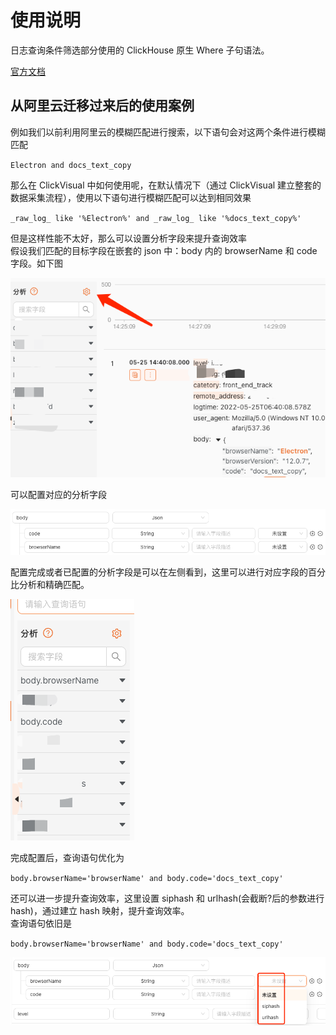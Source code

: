 # 使用说明

日志查询条件筛选部分使用的 ClickHouse 原生 Where 子句语法。

[官方文档](https://clickhouse.com/docs/zh/sql-reference/statements/select/where)

## 从阿里云迁移过来后的使用案例

例如我们以前利用阿里云的模糊匹配进行搜索，以下语句会对这两个条件进行模糊匹配

`Electron and docs_text_copy`

那么在 ClickVisual 中如何使用呢，在默认情况下（通过 ClickVisual 建立整套的数据采集流程），使用以下语句进行模糊匹配可以达到相同效果

`_raw_log_ like '%Electron%' and _raw_log_ like '%docs_text_copy%'`

但是这样性能不太好，那么可以设置分析字段来提升查询效率  
假设我们匹配的目标字段在嵌套的 json 中：body 内的 browserName 和 code 字段。如下图

![img_2.png](../../images/inst-3.png)

可以配置对应的分析字段

![img_1.png](../../images/inst-2.png)

配置完成或者已配置的分析字段是可以在左侧看到，这里可以进行对应字段的百分比分析和精确匹配。

![img_1.png](../../images/inst-5.png)

完成配置后，查询语句优化为

`body.browserName='browserName' and body.code='docs_text_copy'`

还可以进一步提升查询效率，这里设置 siphash 和 urlhash(会截断?后的参数进行hash)，通过建立 hash 映射，提升查询效率。  
查询语句依旧是

`body.browserName='browserName' and body.code='docs_text_copy'`

![img_3.png](../../images/inst-4.png)